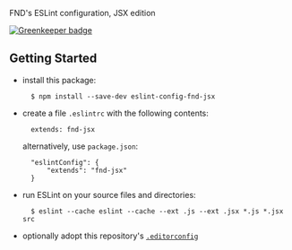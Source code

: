 FND's ESLint configuration, JSX edition

[![Greenkeeper badge](https://badges.greenkeeper.io/FND/eslint-config-jsx.svg)](https://greenkeeper.io)


Getting Started
---------------

* install this package:

        $ npm install --save-dev eslint-config-fnd-jsx

* create a file `.eslintrc` with the following contents:

        extends: fnd-jsx

  alternatively, use `package.json`:

        "eslintConfig": {
            "extends": "fnd-jsx"
        }

* run ESLint on your source files and directories:

        $ eslint --cache eslint --cache --ext .js --ext .jsx *.js *.jsx src

* optionally adopt this repository's [`.editorconfig`](http://editorconfig.org)
